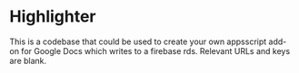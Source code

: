 # Highlighter
 This is a codebase that could be used to create your own appsscript add-on for Google Docs which writes to a firebase rds. Relevant URLs and keys are blank.
